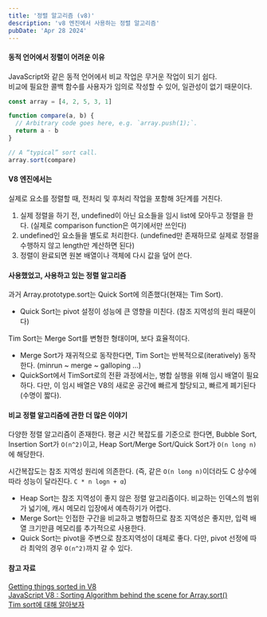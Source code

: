 ```yaml
---
title: '정렬 알고리즘 (v8)'
description: 'v8 엔진에서 사용하는 정렬 알고리즘'
pubDate: 'Apr 28 2024'
---
```


#### 동적 언어에서 정렬이 어려운 이유

JavaScript와 같은 동적 언어에서 비교 작업은 무거운 작업이 되기 쉽다.<br>
비교에 필요한 콜백 함수를 사용자가 임의로 작성할 수 있어, 일관성이 없기 때문이다.

```js
const array = [4, 2, 5, 3, 1]

function compare(a, b) {
  // Arbitrary code goes here, e.g. `array.push(1);`.
  return a - b
}

// A “typical” sort call.
array.sort(compare)
```

#### V8 엔진에서는

실제로 요소를 정렬할 때, 전처리 및 후처리 작업을 포함해 3단계를 거친다.

1. 실제 정렬을 하기 전, undefined이 아닌 요소들을 임시 list에 모아두고 정렬을 한다. (실제로 comparison function은 여기에서만 쓰인다)
2. undefined인 요소들을 별도로 처리한다. (undefined만 존재하므로 실제로 정렬을 수행하지 않고 length만 계산하면 된다)
3. 정렬이 완료되면 원본 배열이나 객체에 다시 값을 덮어 쓴다.

#### 사용했었고, 사용하고 있는 정렬 알고리즘

과거 Array.prototype.sort는 Quick Sort에 의존했다(현재는 Tim Sort).

- Quick Sort는 pivot 설정이 성능에 큰 영향을 미친다. (참조 지역성의 원리 때문이다)

Tim Sort는 Merge Sort를 변형한 형태이며, 보다 효율적이다.

- Merge Sort가 재귀적으로 동작한다면, Tim Sort는 반복적으로(iteratively) 동작한다. (minrun ~ merge ~ galloping ...)
- QuickSort에서 TimSort로의 전환 과정에서는, 병합 실행을 위해 임시 배열이 필요하다. 다만, 이 임시 배열은 V8의 새로운 공간에 빠르게 할당되고, 빠르게 폐기된다(수명이 짧다).

#### 비교 정렬 알고리즘에 관한 더 많은 이야기

다양한 정렬 알고리즘이 존재한다. 평균 시간 복잡도를 기준으로 한다면, Bubble Sort, Insertion Sort가 `O(n^2)`이고, Heap Sort/Merge Sort/Quick Sort가 `O(n long n)`에 해당한다.

시간복잡도는 참조 지역성 원리에 의존한다. (즉, 같은 `O(n long n)`이더라도 C 상수에 따라 성능이 달라진다. `C * n logn + α`)

- Heap Sort는 참조 지역성이 좋지 않은 정렬 알고리즘이다. 비교하는 인덱스의 범위가 넓기에, 캐시 메모리 입장에서 예측하기가 어렵다.
- Merge Sort는 인접한 구간을 비교하고 병합하므로 참조 지역성은 좋지만, 입력 배열 크기만큼 메모리를 추가적으로 사용한다.
- Quick Sort는 pivot을 주변으로 참조지역성이 대체로 좋다. 다만, pivot 선정에 따라 최악의 경우 `O(n^2)`까지 갈 수 있다.

#### 참고 자료

<a href="https://v8.dev/blog/array-sort#timsort" target="_blank">Getting things sorted in V8</a><br>
<a href="https://www.linkedin.com/pulse/javascript-v8-sorting-algorithm-behind-scene-arraysort-mazahar-shaikh/" target="_blank">JavaScript V8 : Sorting Algorithm behind the scene for Array.sort()</a><br>
<a href="https://d2.naver.com/helloworld/0315536" target="_blank">Tim sort에 대해 알아보자</a><br>
